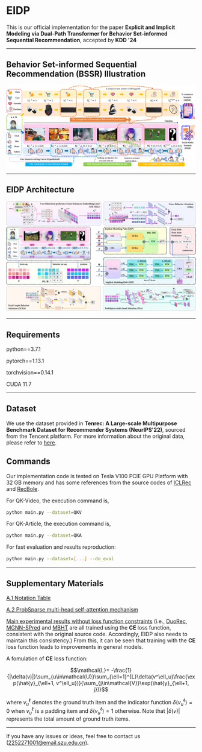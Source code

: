 # EIDP
This is our official implementation for the paper **Explicit and Implicit Modeling via Dual-Path Transformer for Behavior Set-informed Sequential Recommendation**, accepted by **KDD '24**
* * *

## Behavior Set-informed Sequential Recommendation (BSSR) Illustration
![](BSSR.png)
* * *

## EIDP Architecture
![](EIDP.png)
* * *

## Requirements
python==3.7.1

pytorch==1.13.1

torchvision==0.14.1

CUDA 11.7
* * *

## Dataset
We use the dataset provided in **Tenrec: A Large-scale Multipurpose Benchmark Dataset for Recommender Systems (NeurIPS'22)**, sourced from the Tencent platform. For more information about the original data, please refer to [here](https://github.com/yuangh-x/2022-NIPS-Tenrec).

## Commands
Our implementation code is tested on Tesla V100 PCIE GPU Platform with 32 GB memory and has some references from the source codes of [ICLRec](https://github.com/salesforce/ICLRec) and [RecBole](https://github.com/RUCAIBox/RecBole).

For QK-Video, the execution command is,
```bash
python main.py --dataset=QKV
```

For QK-Article, the execution command is,
```bash
python main.py --dataset=QKA
```

For fast evaluation and results reproduction:
```bash
python main.py --dataset=[...] --do_eval
```
* * *

## Supplementary Materials
[A.1 Notation Table](A1NotationTable.pdf)

[A.2 ProbSparse multi-head self-attention mechanism](A2Algo_PSA.pdf)

[Main experimental results without loss function constraints](EIDP_onCE.pdf) (i.e., [DuoRec](https://github.com/RuihongQiu/DuoRec), [MGNN-SPred](https://github.com/Autumn945/MGNN-SPred) and [MBHT](https://github.com/yuh-yang/MBHT-KDD22) are all trained using the **CE** loss function, consistent with the original source code. Accordingly, EIDP also needs to maintain this consistency.) From this, it can be seen that training with the **CE** loss function leads to improvements in general models.

A fomulation of **CE** loss function:
```math
\mathcal{L}= -\frac{1}{|\delta(v)|}\sum_{u\in\mathcal{U}}\sum_{\ell=1}^{L}\delta(v^\ell_u)\frac{\exp(\hat{y}_{\ell+1, v^\ell_u})}{\sum_{j\in\mathcal{V}}\exp(\hat{y}_{\ell+1, j})}
```
where $v^\ell_u$ denotes the ground truth item and the indicator function $\delta(v^\ell_u)=0$ when $v^\ell_u$ is a padding item and $\delta(v^\ell_u)=1$ otherwise. Note that $|\delta(v)|$ represents the total amount of ground truth items.
* * *

If you have any issues or ideas, feel free to contact us ([2252271001@email.szu.edu.cn](mailto:2252271001@email.szu.edu.cn)).
